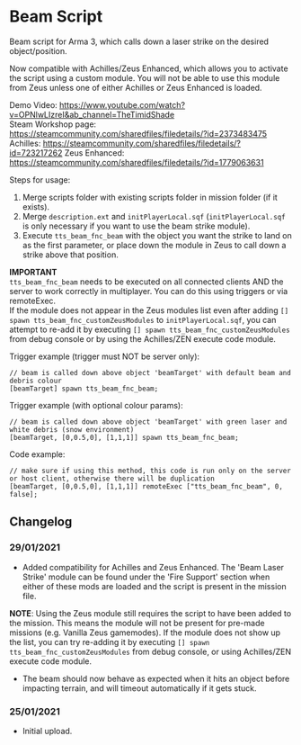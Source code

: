 # Beam Script
Beam script for Arma 3, which calls down a laser strike on the desired object/position.

Now compatible with Achilles/Zeus Enhanced, which allows you to activate the script using a custom module. You will not be able to use this module from Zeus unless one of either Achilles or Zeus Enhanced is loaded.

Demo Video: https://www.youtube.com/watch?v=OPNlwLIzreI&ab_channel=TheTimidShade  
Steam Workshop page: https://steamcommunity.com/sharedfiles/filedetails/?id=2373483475  
Achilles: https://steamcommunity.com/sharedfiles/filedetails/?id=723217262
Zeus Enhanced: https://steamcommunity.com/sharedfiles/filedetails/?id=1779063631

Steps for usage:
1. Merge scripts folder with existing scripts folder in mission folder (if it exists).
2. Merge `description.ext` and `initPlayerLocal.sqf` (`initPlayerLocal.sqf` is only necessary if you want to use the beam strike module).
3. Execute `tts_beam_fnc_beam` with the object you want the strike to land on as the first parameter, or place down the module in Zeus to call down a strike above that position.

**IMPORTANT**  
`tts_beam_fnc_beam` needs to be executed on all connected clients AND the server to work correctly in multiplayer. You can do this using triggers or via remoteExec.  
If the module does not appear in the Zeus modules list even after adding `[] spawn tts_beam_fnc_customZeusModules` to `initPlayerLocal.sqf`, you can attempt to re-add it by executing `[] spawn tts_beam_fnc_customZeusModules` from debug console or by using the Achilles/ZEN execute code module.

Trigger example (trigger must NOT be server only):
```sqf
// beam is called down above object 'beamTarget' with default beam and debris colour
[beamTarget] spawn tts_beam_fnc_beam; 
```
Trigger example (with optional colour params):
```sqf
// beam is called down above object 'beamTarget' with green laser and white debris (snow environment)
[beamTarget, [0,0.5,0], [1,1,1]] spawn tts_beam_fnc_beam; 
```
Code example:
```sqf
// make sure if using this method, this code is run only on the server or host client, otherwise there will be duplication
[beamTarget, [0,0.5,0], [1,1,1]] remoteExec ["tts_beam_fnc_beam", 0, false];
```

## Changelog
### 29/01/2021
- Added compatibility for Achilles and Zeus Enhanced. The 'Beam Laser Strike' module can be found under the 'Fire Support' section when either of these mods are loaded and the script is present in the mission file. 
  
**NOTE**: Using the Zeus module still requires the script to have been added to the mission. This means the module will not be present for pre-made missions (e.g. Vanilla Zeus gamemodes). If the module does not show up the list, you can try re-adding it by executing `[] spawn tts_beam_fnc_customZeusModules` from debug console, or using Achilles/ZEN execute code module.
- The beam should now behave as expected when it hits an object before impacting terrain, and will timeout automatically if it gets stuck.

### 25/01/2021
- Initial upload.
